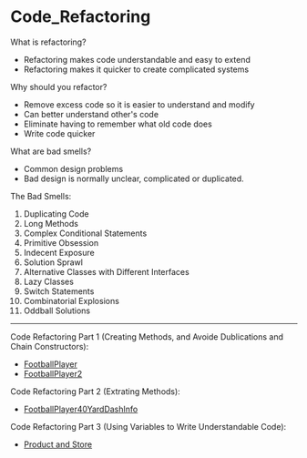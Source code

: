 # Code_Refactoring

What is refactoring?
- Refactoring makes code understandable and easy to extend
- Refactoring makes it quicker to create complicated systems

Why should you refactor?
- Remove excess code so it is easier to understand and modify
- Can better understand other's code
- Eliminate having to remember what old code does
- Write code quicker

What are bad smells?
- Common design problems
- Bad design is normally unclear, complicated or duplicated.

The Bad Smells:
1. Duplicating Code
2. Long Methods
3. Complex Conditional Statements
4. Primitive Obsession
5. Indecent Exposure
6. Solution Sprawl
7. Alternative Classes with Different Interfaces
8. Lazy Classes
9. Switch Statements
10. Combinatorial Explosions
11. Oddball Solutions

----
Code Refactoring Part 1 (Creating Methods, and Avoide Dublications and Chain Constructors):
- [FootballPlayer](https://github.com/20b2122/Code_Refactoring/blob/main/FootballPlayer.java) 
- [FootballPlayer2](https://github.com/20b2122/Code_Refactoring/blob/main/FootballPlayer2.java)

Code Refactoring Part 2 (Extrating Methods):
- [FootballPlayer40YardDashInfo](https://github.com/20b2122/Code_Refactoring/blob/main/FootballPlayer40YardDashInfo.java)

Code Refactoring Part 3 (Using Variables to Write Understandable Code):
- [Product and Store](https://github.com/20b2122/Code_Refactoring/blob/main/part_3.md)

